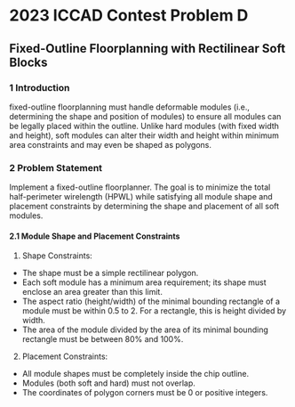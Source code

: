 # 2023 ICCAD Contest Problem D  
## 	Fixed-Outline Floorplanning with Rectilinear Soft Blocks  

### 1 Introduction
fixed-outline floorplanning must handle deformable modules (i.e., determining the shape and position of modules) to ensure all modules can be legally placed within the outline. Unlike hard modules (with fixed width and height), soft modules can alter their width and height within minimum area constraints and may even be shaped as polygons.  

### 2 Problem Statement
Implement a fixed-outline floorplanner. The goal is to minimize the total half-perimeter wirelength (HPWL) while satisfying all module shape and placement constraints by determining the shape and placement of all soft modules.

#### 2.1 Module Shape and Placement Constraints
1. Shape Constraints:
- The shape must be a simple rectilinear polygon.  
- Each soft module has a minimum area requirement; its shape must enclose an area greater than this limit.  
- The aspect ratio (height/width) of the minimal bounding rectangle of a module must be within 0.5 to 2. For a rectangle, this is height divided by width.  
- The area of the module divided by the area of its minimal bounding rectangle must be between 80% and 100%.
2. Placement Constraints:
- All module shapes must be completely inside the chip outline.
- Modules (both soft and hard) must not overlap.
- The coordinates of polygon corners must be 0 or positive integers.
